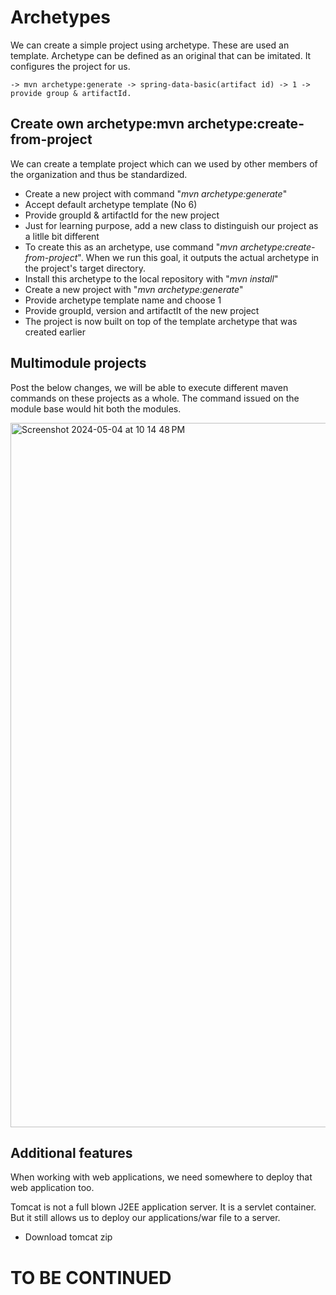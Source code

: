 # Archetypes

We can create a simple project using archetype. These are used an template. Archetype can be defined as an original that can be imitated. It configures the project for us.

```
-> mvn archetype:generate -> spring-data-basic(artifact id) -> 1 -> provide group & artifactId.
```

## Create own archetype:mvn archetype:create-from-project

We can create a template project which can we used by other members of the organization and thus be standardized.

* Create a new project with command "*mvn archetype:generate*"
* Accept default archetype template (No 6)
* Provide groupId & artifactId for the new project
* Just for learning purpose, add a new class to distinguish our project as a litlle bit different
* To create this as an archetype, use command "*mvn archetype:create-from-project*". When we run this goal, it outputs the actual archetype in the project's target directory.
* Install this archetype to the local repository with "*mvn install*"
* Create a new project with "*mvn archetype:generate*"
* Provide archetype template name and choose 1
* Provide groupId, version and artifactIt of the new project
* The project is now built on top of the template archetype that was created earlier

## Multimodule projects

Post the below changes, we will be able to execute different maven commands on these projects as a whole. The command issued on the module base would hit both the modules.

<img width="1127" alt="Screenshot 2024-05-04 at 10 14 48 PM" src="https://github.com/Malobika8/GitDemo/assets/111234135/5c9e34c9-d3e4-44ee-a7f6-8f59ce377a7a">

## Additional features

When working with web applications, we need somewhere to deploy that web application too.

Tomcat is not a full blown J2EE application server. It is a servlet container. But it still allows us to deploy our applications/war file to a server.

* Download tomcat zip

# **TO BE CONTINUED**
